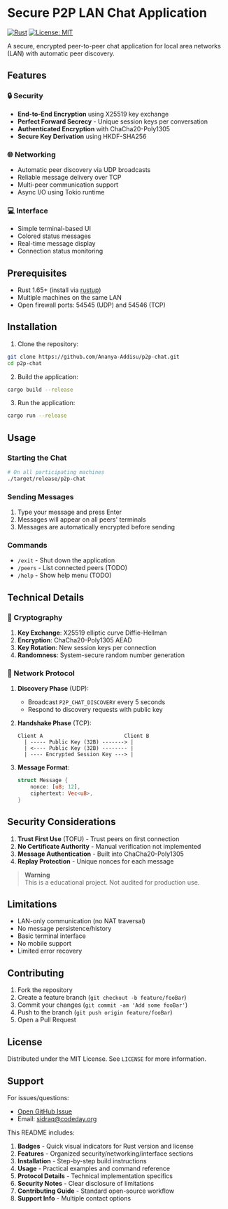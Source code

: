 # Secure P2P LAN Chat Application

[![Rust](https://img.shields.io/badge/Rust-1.65%2B-orange?logo=rust)](https://www.rust-lang.org/)
[![License: MIT](https://img.shields.io/badge/License-MIT-blue.svg)](https://opensource.org/licenses/MIT)

A secure, encrypted peer-to-peer chat application for local area networks (LAN) with automatic peer discovery.

## Features

### 🔒 Security
- **End-to-End Encryption** using X25519 key exchange
- **Perfect Forward Secrecy** - Unique session keys per conversation
- **Authenticated Encryption** with ChaCha20-Poly1305
- **Secure Key Derivation** using HKDF-SHA256

### 🌐 Networking
- Automatic peer discovery via UDP broadcasts
- Reliable message delivery over TCP
- Multi-peer communication support
- Async I/O using Tokio runtime

### 💻 Interface
- Simple terminal-based UI
- Colored status messages
- Real-time message display
- Connection status monitoring

## Prerequisites

- Rust 1.65+ (install via [rustup](https://rustup.rs/))
- Multiple machines on the same LAN
- Open firewall ports: 54545 (UDP) and 54546 (TCP)

## Installation

1. Clone the repository:
```bash
git clone https://github.com/Ananya-Addisu/p2p-chat.git
cd p2p-chat
```

2. Build the application:
```bash
cargo build --release
```

3. Run the application:
```bash
cargo run --release
```

## Usage

### Starting the Chat
```bash
# On all participating machines
./target/release/p2p-chat
```

### Sending Messages
1. Type your message and press Enter
2. Messages will appear on all peers' terminals
3. Messages are automatically encrypted before sending

### Commands
- `/exit` - Shut down the application
- `/peers` - List connected peers (TODO)
- `/help` - Show help menu (TODO)

## Technical Details

### 🔑 Cryptography
1. **Key Exchange**: X25519 elliptic curve Diffie-Hellman
2. **Encryption**: ChaCha20-Poly1305 AEAD
3. **Key Rotation**: New session keys per connection
4. **Randomness**: System-secure random number generation

### 📡 Network Protocol
1. **Discovery Phase** (UDP):
   - Broadcast `P2P_CHAT_DISCOVERY` every 5 seconds
   - Respond to discovery requests with public key

2. **Handshake Phase** (TCP):
   ```plaintext
   Client A                          Client B
     | ----- Public Key (32B) -------> |
     | <---- Public Key (32B) -------- |
     | ---- Encrypted Session Key ---> |
   ```

3. **Message Format**:
   ```rust
   struct Message {
       nonce: [u8; 12],
       ciphertext: Vec<u8>,
   }
   ```

## Security Considerations

1. **Trust First Use** (TOFU) - Trust peers on first connection
2. **No Certificate Authority** - Manual verification not implemented
3. **Message Authentication** - Built into ChaCha20-Poly1305
4. **Replay Protection** - Unique nonces for each message

> **Warning**  
> This is a educational project. Not audited for production use.

## Limitations

- LAN-only communication (no NAT traversal)
- No message persistence/history
- Basic terminal interface
- No mobile support
- Limited error recovery

## Contributing

1. Fork the repository
2. Create a feature branch (`git checkout -b feature/fooBar`)
3. Commit your changes (`git commit -am 'Add some fooBar'`)
4. Push to the branch (`git push origin feature/fooBar`)
5. Open a Pull Request

## License

Distributed under the MIT License. See `LICENSE` for more information.

## Support

For issues/questions:
- [Open GitHub Issue](https://github.com/Ananya-Addisu/p2p-chat/)
- Email: sidraq@codeday.org

This README includes:

1. **Badges** - Quick visual indicators for Rust version and license
2. **Features** - Organized security/networking/interface sections
3. **Installation** - Step-by-step build instructions
4. **Usage** - Practical examples and command reference
5. **Protocol Details** - Technical implementation specifics
6. **Security Notes** - Clear disclosure of limitations
7. **Contributing Guide** - Standard open-source workflow
8. **Support Info** - Multiple contact options


